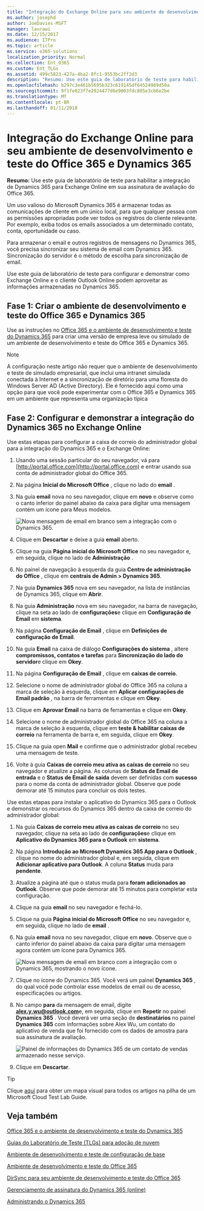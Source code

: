 ```yaml
---
title: "Integração do Exchange Online para seu ambiente de desenvolvimento e teste do Office 365 e Dynamics 365"
ms.author: josephd
author: JoeDavies-MSFT
manager: laurawi
ms.date: 12/15/2017
ms.audience: ITPro
ms.topic: article
ms.service: o365-solutions
localization_priority: Normal
ms.collection: Ent_O365
ms.custom: Ent_TLGs
ms.assetid: 499c5823-427a-4ba2-8fc1-9553bc2ff2d3
description: "Resumo: Use este guia de laboratório de teste para habilitar a integração de Dynamics 365 para Exchange Online em sua assinatura de avaliação do Office 365."
ms.openlocfilehash: b297c3e461b5695b323c619145df64524989d58a
ms.sourcegitcommit: 9f1fe023f7e2924477d6e9003fdc805e3cb6e2be
ms.translationtype: MT
ms.contentlocale: pt-BR
ms.lasthandoff: 01/11/2018
---
```

# <a name="exchange-online-integration-for-your-office-365-and-dynamics-365-devtest-environment"></a>Integração do Exchange Online para seu ambiente de desenvolvimento e teste do Office 365 e Dynamics 365

 **Resumo:** Use este guia de laboratório de teste para habilitar a integração de Dynamics 365 para Exchange Online em sua assinatura de avaliação do Office 365.
  
Um uso valioso do Microsoft Dynamics 365 é armazenar todas as comunicações de cliente em um único local, para que qualquer pessoa com as permissões apropriadas pode ver todos os registros do cliente relevante. Por exemplo, exiba todos os emails associados a um determinado contato, conta, oportunidade ou caso.
  
Para armazenar o email e outros registros de mensagens no Dynamics 365, você precisa sincronizar seu sistema de email com Dynamics 365. Sincronização do servidor é o método de escolha para sincronização de email.
  
Use este guia de laboratório de teste para configurar e demonstrar como Exchange Online e o cliente Outlook Online podem aproveitar as informações armazenadas no Dynamics 365. 
  
## <a name="phase-1-build-out-the-office-365-and-dynamics-365-devtest-environment"></a>Fase 1: Criar o ambiente de desenvolvimento e teste do Office 365 e Dynamics 365

Use as instruções no [Office 365 e o ambiente de desenvolvimento e teste do Dynamics 365](office-365-and-dynamics-365-dev-test-environment.md) para criar uma versão de empresa leve ou simulado de um ambiente de desenvolvimento e teste do Office 365 e Dynamics 365.
  
> [!NOTE]
> A configuração neste artigo não requer que o ambiente de desenvolvimento e teste de simulado empresarial, que inclui uma intranet simulada conectada à Internet e a sincronização de diretório para uma floresta do Windows Server AD (Active Directory). Ele é fornecido aqui como uma opção para que você pode experimentar com o Office 365 e Dynamics 365 em um ambiente que representa uma organização típica 
  
## <a name="phase-2-configure-and-demonstrate-dynamics-365-integration-in-exchange-online"></a>Fase 2: Configurar e demonstrar a integração do Dynamics 365 no Exchange Online

Use estas etapas para configurar a caixa de correio do administrador global para a integração do Dynamics 365 e o Exchange Online:
  
1. Usando uma sessão particular do seu navegador, vá para [http://portal.office.com](http://portal.office.com) e entrar usando sua conta de administrador global do Office 365.
    
2. Na página **Inicial do Microsoft Office** , clique no lado do **email** .
    
3. Na guia **email** nova no seu navegador, clique em **novo** e observe como o canto inferior do painel abaixo da caixa para digitar uma mensagem contém um ícone para Meus modelos.
    
     ![Nova mensagem de email em branco sem a integração com o Dynamics 365.](images/879b54fd-a68f-4581-9f89-d5050df6f4de.png)
  
4. Clique em **Descartar** e deixe a guia **email** aberto.
    
5. Clique na guia **Página inicial do Microsoft Office** no seu navegador e, em seguida, clique no lado de **Administração** .
    
6. No painel de navegação à esquerda da guia **Centro de administração do Office** , clique em **centrais de Admin > Dynamics 365**.
    
7. Na guia **Dynamics 365** nova em seu navegador, na lista de instâncias de Dynamics 365, clique em **Abrir**.
    
8. Na guia **Administração** nova em seu navegador, na barra de navegação, clique na seta ao lado de **configurações**e clique em **Configuração de Email** em **sistema**.
    
9.  Na página **Configuração de Email** , clique em **Definições de configuração de Email**.
    
10. Na guia **Email** na caixa de diálogo **Configurações do sistema** , altere **compromissos, contatos e tarefas** para **Sincronização do lado do servidor**e clique em **Okey**.
    
11. Na página **Configuração de Email** , clique em **caixas de correio**.
    
12. Selecione o nome de administrador global do Office 365 na coluna a marca de seleção à esquerda, clique em **Aplicar configurações de Email padrão** , na barra de ferramentas e clique em **Okey**.
    
13. Clique em **Aprovar Email** na barra de ferramentas e clique em **Okey**.
    
14. Selecione o nome de administrador global do Office 365 na coluna a marca de seleção à esquerda, clique em **teste &amp; habilitar caixas de correio** na ferramenta de barra e, em seguida, clique em **Okey**.
    
15. Clique na guia open **Mail** e confirme que o administrador global recebeu uma mensagem de teste.
    
16. Volte à guia **Caixas de correio meu ativa as caixas de correio** no seu navegador e atualize a página. As colunas de **Status de Email de entrada** e o **Status de Email de saída** devem ser definidas com **sucesso** para o nome da conta de administrador global. Observe que pode demorar até 15 minutos para concluir os dois testes.
    
Use estas etapas para instalar o aplicativo do Dynamics 365 para o Outlook e demonstrar os recursos do Dynamics 365 dentro da caixa de correio do administrador global:
  
1. Na guia **Caixas de correio meu ativa as caixas de correio** no seu navegador, clique na seta ao lado de **configurações**e clique em **Aplicativo do Dynamics 365 para o Outlook** em **sistema**.
    
2. Na página **Introdução ao Microsoft Dynamics 365 App para o Outlook** , clique no nome do administrador global e, em seguida, clique em **Adicionar aplicativo para Outlook**. A coluna **Status** muda para **pendente**.
    
3. Atualize a página até que o status muda para **foram adicionados ao Outlook**. Observe que pode demorar até 15 minutos para completar esta configuração.
    
4. Clique na guia **email** no seu navegador e fechá-lo.
    
5. Clique na guia **Página inicial do Microsoft Office** no seu navegador e, em seguida, clique no lado de **email** .
    
6. Na guia **email** nova no seu navegador, clique em **novo**. Observe que o canto inferior do painel abaixo da caixa para digitar uma mensagem agora contém um ícone para Dynamics 365.
    
     ![Nova mensagem de email em branco com a integração com o Dynamics 365, mostrando o novo ícone.](images/ecb822e1-45fe-4481-99a1-294317d1d2de.png)
  
7. Clique no ícone do Dynamics 365. Você verá um painel **Dynamics 365** , do qual você pode controlar esse modelos de email ou de acesso, especificações ou artigos.
    
8. No campo **para** da mensagem de email, digite **alex.y.wu@outlook.com**e, em seguida, clique em **Repetir** no painel **Dynamics 365** . Você deverá ver uma seção de **destinatários** no painel **Dynamics 365** com informações sobre Alex Wu, um contato do aplicativo de venda que foi fornecido com os dados de amostra para sua assinatura de avaliação.
    
     ![Painel de informações do Dynamics 365 de um contato de vendas armazenado nesse serviço.](images/a010fa5f-3f1b-47d4-ab5e-d00d85a24a3f.png)
  
9. Clique em **Descartar**.

> [!TIP]
> Clique [aqui](http://aka.ms/catlgstack) para obter um mapa visual para todos os artigos na pilha de um Microsoft Cloud Test Lab Guide.
    
## <a name="see-also"></a>Veja também

[Office 365 e o ambiente de desenvolvimento e teste do Dynamics 365](office-365-and-dynamics-365-dev-test-environment.md)
  
[Guias do Laboratório de Teste (TLGs) para adoção de nuvem](cloud-adoption-test-lab-guides-tlgs.md)
  
[Ambiente de desenvolvimento e teste de configuração de base](base-configuration-dev-test-environment.md)
  
[Ambiente de desenvolvimento e teste do Office 365](office-365-dev-test-environment.md)
  
[DirSync para seu ambiente de desenvolvimento e teste do Office 365](dirsync-for-your-office-365-dev-test-environment.md)

[Gerenciamento de assinatura do Dynamics 365 (online)](https://technet.microsoft.com/library/jj679903.aspx)
  
[Administrando o Dynamics 365](https://technet.microsoft.com/library/dn531101.aspx)


